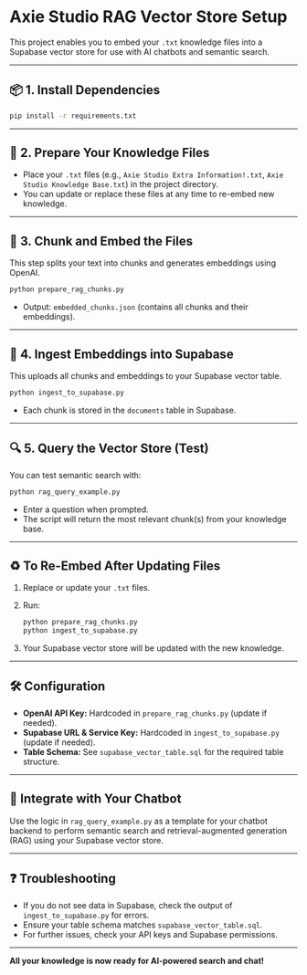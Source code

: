 # Axie Studio RAG Vector Store Setup

This project enables you to embed your `.txt` knowledge files into a Supabase vector store for use with AI chatbots and semantic search.

---

## 📦 1. Install Dependencies

```bash
pip install -r requirements.txt
```

---

## 📄 2. Prepare Your Knowledge Files

- Place your `.txt` files (e.g., `Axie Studio Extra Information!.txt`, `Axie Studio Knowledge Base.txt`) in the project directory.
- You can update or replace these files at any time to re-embed new knowledge.

---

## 🧩 3. Chunk and Embed the Files

This step splits your text into chunks and generates embeddings using OpenAI.

```bash
python prepare_rag_chunks.py
```

- Output: `embedded_chunks.json` (contains all chunks and their embeddings).

---

## 🚀 4. Ingest Embeddings into Supabase

This uploads all chunks and embeddings to your Supabase vector table.

```bash
python ingest_to_supabase.py
```

- Each chunk is stored in the `documents` table in Supabase.

---

## 🔍 5. Query the Vector Store (Test)

You can test semantic search with:

```bash
python rag_query_example.py
```

- Enter a question when prompted.
- The script will return the most relevant chunk(s) from your knowledge base.

---

## ♻️ To Re-Embed After Updating Files

1. Replace or update your `.txt` files.
2. Run:

   ```bash
   python prepare_rag_chunks.py
   python ingest_to_supabase.py
   ```

3. Your Supabase vector store will be updated with the new knowledge.

---

## 🛠️ Configuration

- **OpenAI API Key:** Hardcoded in `prepare_rag_chunks.py` (update if needed).
- **Supabase URL & Service Key:** Hardcoded in `ingest_to_supabase.py` (update if needed).
- **Table Schema:** See `supabase_vector_table.sql` for the required table structure.

---

## 🧠 Integrate with Your Chatbot

Use the logic in `rag_query_example.py` as a template for your chatbot backend to perform semantic search and retrieval-augmented generation (RAG) using your Supabase vector store.

---

## ❓ Troubleshooting

- If you do not see data in Supabase, check the output of `ingest_to_supabase.py` for errors.
- Ensure your table schema matches `supabase_vector_table.sql`.
- For further issues, check your API keys and Supabase permissions.

---

**All your knowledge is now ready for AI-powered search and chat!**